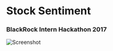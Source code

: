 # Stock Sentiment

### BlackRock Intern Hackathon 2017

![Screenshot](https://github.com/anandnk24/stockSentiment/blob/master/img/screenshot.png?raw=true "Screenshot")
